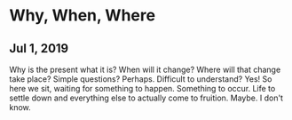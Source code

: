 # Why, When, Where
## Jul 1, 2019

Why is the present what it is? When will it change? Where will that change take 
place? Simple questions? Perhaps. Difficult to understand? Yes! So here we sit, 
waiting for something to happen. Something to occur. Life to settle down and 
everything else to actually come to fruition. Maybe. I don't know.

